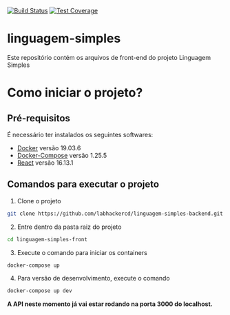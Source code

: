 [![Build Status](https://travis-ci.org/labhackercd/linguagem-simples-front.svg?branch=master)](https://travis-ci.org/labhackercd/linguagem-simples-frontend)
[![Test Coverage](https://api.codeclimate.com/v1/badges/03e26f6afcb7d21ba77f/test_coverage)](https://codeclimate.com/github/labhackercd/linguagem-simples-front/test_coverage)

# linguagem-simples
Este repositório contém os arquivos de front-end do projeto Linguagem Simples


# Como iniciar o projeto?

## Pré-requisitos
É necessário ter instalados os seguintes softwares:
* [Docker](https://docs.docker.com/engine/install/) versão 19.03.6
* [Docker-Compose](https://docs.docker.com/compose/install/) versão 1.25.5
* [React](https://reactjs.org/) versão 16.13.1

## Comandos para executar o projeto
1. Clone o projeto
```bash
git clone https://github.com/labhackercd/linguagem-simples-backend.git
```
2. Entre dentro da pasta raiz do projeto
```bash
cd linguagem-simples-front
```

3. Execute o comando para iniciar os containers 
```bash
docker-compose up
```

4. Para versão de desenvolvimento, execute o comando 
```bash
docker-compose up dev
```
**A API neste momento já vai estar rodando na porta 3000 do localhost.**
